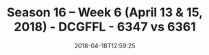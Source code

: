 ---
title: Season 16 – Week 6 (April 13 & 15, 2018) - DCGFFL - 6347 vs 6361
teams_score:
- team: 6347
  score: 27
- team: 6361
  score: 25
mvp: ''
game-ball: ''
season: 16
week: 6
date: '2018-04-18T12:59:25'
pageid: season-16-week-6-april-13-15-2018-6347-vs-6361
---